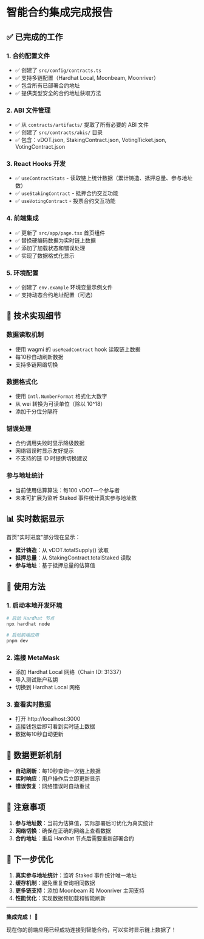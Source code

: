 # 智能合约集成完成报告

## ✅ 已完成的工作

### 1. 合约配置文件

- ✅ 创建了 `src/config/contracts.ts`
- ✅ 支持多链配置（Hardhat Local, Moonbeam, Moonriver）
- ✅ 包含所有已部署合约地址
- ✅ 提供类型安全的合约地址获取方法

### 2. ABI 文件管理

- ✅ 从 `contracts/artifacts/` 提取了所有必要的 ABI 文件
- ✅ 创建了 `src/contracts/abis/` 目录
- ✅ 包含：vDOT.json, StakingContract.json, VotingTicket.json, VotingContract.json

### 3. React Hooks 开发

- ✅ `useContractStats` - 读取链上统计数据（累计铸造、抵押总量、参与地址数）
- ✅ `useStakingContract` - 抵押合约交互功能
- ✅ `useVotingContract` - 投票合约交互功能

### 4. 前端集成

- ✅ 更新了 `src/app/page.tsx` 首页组件
- ✅ 替换硬编码数据为实时链上数据
- ✅ 添加了加载状态和错误处理
- ✅ 实现了数据格式化显示

### 5. 环境配置

- ✅ 创建了 `env.example` 环境变量示例文件
- ✅ 支持动态合约地址配置（可选）

## 🔧 技术实现细节

### 数据读取机制

- 使用 wagmi 的 `useReadContract` hook 读取链上数据
- 每10秒自动刷新数据
- 支持多链网络切换

### 数据格式化

- 使用 `Intl.NumberFormat` 格式化大数字
- 从 wei 转换为可读单位（除以 10^18）
- 添加千分位分隔符

### 错误处理

- 合约调用失败时显示降级数据
- 网络错误时显示友好提示
- 不支持的链 ID 时提供切换建议

### 参与地址统计

- 当前使用估算算法：每100 vDOT一个参与者
- 未来可扩展为监听 Staked 事件统计真实参与地址数

## 📊 实时数据显示

首页"实时进度"部分现在显示：

- **累计铸造**：从 vDOT.totalSupply() 读取
- **抵押总量**：从 StakingContract.totalStaked 读取
- **参与地址**：基于抵押总量的估算值

## 🚀 使用方法

### 1. 启动本地开发环境

```bash
# 启动 Hardhat 节点
npx hardhat node

# 启动前端应用
pnpm dev
```

### 2. 连接 MetaMask

- 添加 Hardhat Local 网络（Chain ID: 31337）
- 导入测试账户私钥
- 切换到 Hardhat Local 网络

### 3. 查看实时数据

- 打开 http://localhost:3000
- 连接钱包后即可看到实时链上数据
- 数据每10秒自动更新

## 🔄 数据更新机制

- **自动刷新**：每10秒查询一次链上数据
- **实时响应**：用户操作后立即更新显示
- **错误恢复**：网络错误时自动重试

## 📝 注意事项

1. **参与地址数**：当前为估算值，实际部署后可优化为真实统计
2. **网络切换**：确保在正确的网络上查看数据
3. **合约地址**：重启 Hardhat 节点后需要重新部署合约

## 🎯 下一步优化

1. **真实参与地址统计**：监听 Staked 事件统计唯一地址
2. **缓存机制**：避免重复查询相同数据
3. **更多链支持**：添加 Moonbeam 和 Moonriver 主网支持
4. **性能优化**：实现数据预加载和智能刷新

---

**集成完成！** 🎉

现在你的前端应用已经成功连接到智能合约，可以实时显示链上数据了！
